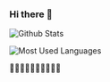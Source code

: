 ### Hi there 👋

<!--
**ccind777/ccind777** is a ✨ _special_ ✨ repository because its `README.md` (this file) appears on your GitHub profile.

Here are some ideas to get you started:

- 🔭 I’m currently working on ...
- 🌱 I’m currently learning ...
- 👯 I’m looking to collaborate on ...
- 🤔 I’m looking for help with ...
- 💬 Ask me about ...
- 📫 How to reach me: ...
- 😄 Pronouns: ...
- ⚡ Fun fact: ...
-->

![Github Stats](https://github-readme-stats.vercel.app/api?username=ccind777&show_icons=true&theme=dark&count_private=true)

![Most Used Languages](https://github-readme-stats.vercel.app/api/top-langs/?username=ccind777&theme=dark&layout=compact)

🥰🥰🥰👋👋💪💪💖💖💖

